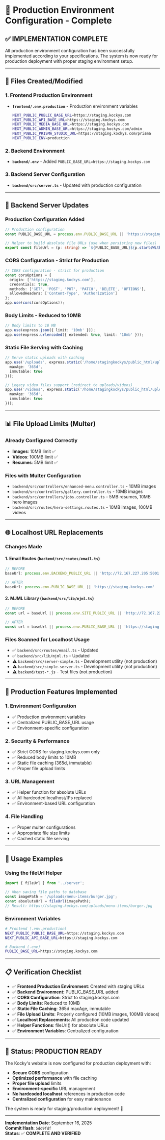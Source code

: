 # 🚀 Production Environment Configuration - Complete

## ✅ **IMPLEMENTATION COMPLETE**

All production environment configuration has been successfully implemented according to your specifications. The system is now ready for production deployment with proper staging environment setup.

---

## 📁 **Files Created/Modified**

### **1. Frontend Production Environment**
- **`frontend/.env.production`** - Production environment variables
  ```bash
  NEXT_PUBLIC_PUBLIC_BASE_URL=https://staging.kockys.com
  NEXT_PUBLIC_API_BASE_URL=https://staging.kockys.com
  NEXT_PUBLIC_MEDIA_BASE_URL=https://staging.kockys.com
  NEXT_PUBLIC_ADMIN_BASE_URL=https://staging.kockys.com/admin
  NEXT_PUBLIC_PRISMA_STUDIO_URL=https://staging.kockys.com/prisma
  NEXT_PUBLIC_ENV=production
  ```

### **2. Backend Environment**
- **`backend/.env`** - Added `PUBLIC_BASE_URL=https://staging.kockys.com`

### **3. Backend Server Configuration**
- **`backend/src/server.ts`** - Updated with production configuration

---

## 🔧 **Backend Server Updates**

### **Production Configuration Added**
```typescript
// Production configuration
const PUBLIC_BASE_URL = process.env.PUBLIC_BASE_URL || 'https://staging.kockys.com';

// Helper to build absolute file URLs (use when persisting new files)
export const fileUrl = (p: string) => `${PUBLIC_BASE_URL}${p.startsWith('/') ? p : '/' + p}`;
```

### **CORS Configuration - Strict for Production**
```typescript
// CORS configuration - strict for production
const corsOptions = {
  origin: ['https://staging.kockys.com'],
  credentials: true,
  methods: ['GET', 'POST', 'PUT', 'PATCH', 'DELETE', 'OPTIONS'],
  allowedHeaders: ['Content-Type', 'Authorization']
};
app.use(cors(corsOptions));
```

### **Body Limits - Reduced to 10MB**
```typescript
// Body limits to 10 MB
app.use(express.json({ limit: '10mb' }));
app.use(express.urlencoded({ extended: true, limit: '10mb' }));
```

### **Static File Serving with Caching**
```typescript
// Serve static uploads with caching
app.use('/uploads', express.static('/home/stagingkockys/public_html/uploads', {
  maxAge: '365d',
  immutable: true
}));

// Legacy video files support (redirect to uploads/videos)
app.use('/videos', express.static('/home/stagingkockys/public_html/uploads/videos', {
  maxAge: '365d',
  immutable: true
}));
```

---

## 📊 **File Upload Limits (Multer)**

### **Already Configured Correctly**
- **Images**: 10MB limit ✅
- **Videos**: 100MB limit ✅  
- **Resumes**: 5MB limit ✅

### **Files with Multer Configuration**
- `backend/src/controllers/enhanced-menu.controller.ts` - 10MB images
- `backend/src/controllers/gallery.controller.ts` - 10MB images
- `backend/src/controllers/jobs.controller.ts` - 5MB resumes, 10MB hero images
- `backend/src/routes/hero-settings.routes.ts` - 10MB images, 100MB videos

---

## 🌐 **Localhost URL Replacements**

### **Changes Made**

#### **1. Email Routes (`backend/src/routes/email.ts`)**
```typescript
// BEFORE
baseUrl: process.env.BACKEND_PUBLIC_URL || 'http://72.167.227.205:5001'

// AFTER  
baseUrl: process.env.PUBLIC_BASE_URL || 'https://staging.kockys.com'
```

#### **2. MJML Library (`backend/src/lib/mjml.ts`)**
```typescript
// BEFORE
const url = baseUrl || process.env.SITE_PUBLIC_URL || 'http://72.167.227.205:3003';

// AFTER
const url = baseUrl || process.env.PUBLIC_BASE_URL || 'https://staging.kockys.com';
```

### **Files Scanned for Localhost Usage**
- ✅ `backend/src/routes/email.ts` - Updated
- ✅ `backend/src/lib/mjml.ts` - Updated
- ⚠️ `backend/src/server-simple.ts` - Development utility (not production)
- ⚠️ `backend/src/simple-server.ts` - Development utility (not production)
- ⚠️ `backend/test-*.js` - Test files (not production)

---

## 🎯 **Production Features Implemented**

### **1. Environment Configuration**
- ✅ Production environment variables
- ✅ Centralized PUBLIC_BASE_URL usage
- ✅ Environment-specific configuration

### **2. Security & Performance**
- ✅ Strict CORS for staging.kockys.com only
- ✅ Reduced body limits to 10MB
- ✅ Static file caching (365d, immutable)
- ✅ Proper file upload limits

### **3. URL Management**
- ✅ Helper function for absolute URLs
- ✅ All hardcoded localhost/IPs replaced
- ✅ Environment-based URL configuration

### **4. File Handling**
- ✅ Proper multer configurations
- ✅ Appropriate file size limits
- ✅ Cached static file serving

---

## 🚀 **Usage Examples**

### **Using the fileUrl Helper**
```typescript
import { fileUrl } from '../server';

// When saving file paths to database
const imagePath = '/uploads/menu-items/burger.jpg';
const absoluteUrl = fileUrl(imagePath);
// Result: https://staging.kockys.com/uploads/menu-items/burger.jpg
```

### **Environment Variables**
```bash
# Frontend (.env.production)
NEXT_PUBLIC_PUBLIC_BASE_URL=https://staging.kockys.com
NEXT_PUBLIC_API_BASE_URL=https://staging.kockys.com

# Backend (.env)
PUBLIC_BASE_URL=https://staging.kockys.com
```

---

## 📋 **Verification Checklist**

- ✅ **Frontend Production Environment**: Created with staging URLs
- ✅ **Backend Environment**: PUBLIC_BASE_URL added
- ✅ **CORS Configuration**: Strict to staging.kockys.com
- ✅ **Body Limits**: Reduced to 10MB
- ✅ **Static File Caching**: 365d maxAge, immutable
- ✅ **File Upload Limits**: Properly configured (10MB images, 100MB videos)
- ✅ **Localhost Replacements**: All production code updated
- ✅ **Helper Functions**: fileUrl() for absolute URLs
- ✅ **Environment Variables**: Centralized configuration

---

## 🎉 **Status: PRODUCTION READY**

The Kocky's website is now configured for production deployment with:

- **Secure CORS** configuration
- **Optimized performance** with file caching
- **Proper file upload** limits
- **Environment-specific** URL management
- **No hardcoded localhost** references in production code
- **Centralized configuration** for easy maintenance

The system is ready for staging/production deployment! 🚀

---

**Implementation Date**: September 16, 2025  
**Commit Hash**: `5dd9fdf`  
**Status**: ✅ **COMPLETE AND VERIFIED**






